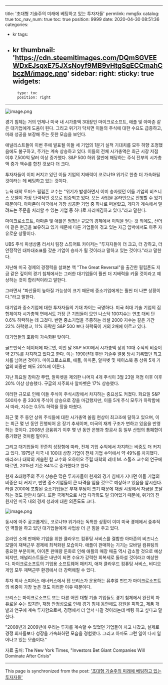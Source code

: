 
---
title: '초대형 기술주의 미래에 베팅하고 있는 투자자들'
permlink: mmg5x
catalog: true
toc_nav_num: true
toc: true
position: 9999
date: 2020-04-30 08:51:36
categories:
- kr
tags:
- kr
thumbnail: 'https://cdn.steemitimages.com/DQmSGVEEWDxEJsqxE75JXsNoyf9MB9vHtgSgECCmahCbczM/image.png'
sidebar:
    right:
        sticky: true
widgets:
    -
        type: toc
        position: right
---


![image.png](https://cdn.steemitimages.com/DQmSGVEEWDxEJsqxE75JXsNoyf9MB9vHtgSgECCmahCbczM/image.png)



경기 침체는 거의 언제나 미국 내 시가총액 3대장인 마이크로소프트, 애플 및 아마존 같은 대기업에게 도움이 된다. 그리고 위기가 닥치면 이들의 주식에 대한 수요도 급증하고, 미래 성공을 보장해 주는 듯한 모습을 보인다.


애널리스트들이 이번 주에 발표될 이들 세 기업의 1분기 실적 기대치를 모두 하향 조정했음에도 불구하고, 주가는 계속 상승하고 있다. 이들의 전체 시가총액은 최근 시장 저점 이후 7,500억 달러 이상 증가했다. S&P 500 하위 절반에 해당하는 주식 전부의 시가총액 증가 액수를 합친 것보다 더 크다.


투자자들이 이미 커지고 있던 이들 기업의 지배력이 코로나19 위기로 한층 더 가속화될 것이라는 데 베팅하고 있는 것이다.


뉴욕 대학 토머스 필립폰 교수는 "위기가 발생하면서 이미 승자였던 이들 기업의 비즈니스 모델이 가장 탄력적인 것으로 입증되고 있다. 모든 사업을 온라인으로 진행할 수 있기 때문이다. 아마존이 미국에서 가장 성공한 기업 중 하나로 떠올랐고, 게다가 계속해서 밀려드는 주문을 처리할 수 있는 기업 중 하나로 자리매김하고 있다."라고 말한다.


마이크로소프트, 아마존 및 애플은 엄청난 규모의 경제에서 이익을 얻는 것 외에도, 산더미 같은 현금을 보유하고 있기 때문에 다른 기업들이 겪고 있는 자금 압박에서도 아주 자유로운 상황이다.


UBS 주식 파생상품 리서치 팀장 스튜어트 카이저는 "투자자들이 더 크고, 더 강하고, 더 안정적인 대차대조표를 갖춘 기업이 승자가 될 것이라고 말하고 있는 것이다."라고 말한다.


지난해 미국 경제의 경쟁력을 살펴본 책 "The Great Reversal"을 출간한 필립폰도 지금 같은 깊이의 경기 침체에서는 그러한 대기업들이 훨씬 더 지배력을 키울 것이라고 예상하는 것이 합리적이라고 말한다.


그러면서 "파산율이 높아질 가능성이 크기 때문에 중소기업에게는 훨씬 더 나쁜 상황이다."라고 말한다.


대기업과 중소기업에 대한 투자자들의 기대 차이는 극명하다. 미국 최대 기술 기업의 집합체이자 시가총액 면에서도 가장 큰 기업들이 모인 나스닥 100지수는 연초 대비 단 0.6% 하락하는 데 그쳤다. 반면 중소기업을 추종하는 러셀 2000 지수는 같은 기간 22% 하락했고, 11% 하락한 S&P 500 보다 하락폭이 거의 2배에 이르고 있다.


대기업들의 호황이 가속화된 탓이다.


골드만삭스 데이터에 따르면, 이번 달 S&P 500에서 시가총액 상위 10대 주식의 비중이 약 27%를 차지하고 있다고 한다. 이는 1990년대 후반 기술주 열풍 당시 기록했던 최고치를 넘어선 것이다. 마이크로소프트, 애플, 아마존, 알파벳 및 페이스북 등 상위 5개 기업의 비중만 해도 20%에 이른다.


지난 화요일 장마감 무렵, 알파벳을 제외한 나머지 4개 주식이 3월 23일 저점 이후 이후 20% 이상 상승했다. 구글의 지주회사 알파벳은 17% 상승했다.


이러한 규모로 인해 이들 주식이 주식시장에서 차지하는 중요성도 커졌다. 화요일 S&P 500지수 중 330개 주식이 상승으로 장을 마감했지만, 이들 5개 주식 모두가 하락함에서 따라, 지수는 0.5% 하락을 장을 마쳤다.


최근 몇 주 동안 상위 주식들에 대한 시가총액 쏠림 현상이 최고조에 달하고 있으며, 이는 최근 몇 년 동안 진행되어 온 장기 추세이며, 미국의 재계 구조가 변하고 있음을 반영하는 것이다. 2008년 금융위기 이후 몇 년 동안 은행과 항공사 등 일부 산업의 통폐합이 증가했던 것처럼 말이다.


그리고 대기업들이 꾸준히 성장함에 따라, 전체 기업 수익에서 차지하는 비중도 더 커지고 있다. 1975년 미국 내 100대 상장 기업이 전체 기업 수익에서 약 49%를 차지했다. 애리조나 대학의 캐슬린 칼 교수와 오하이오 주립 대학의 레네 M. 스툴즈 교수의 연구에 따르면, 2015년 기준 84%로 증가했다고 한다.


현재 초대형주의 주가 상승은 많은 투자자들이 현재의 경기 침체가 지나면 이들 기업의 비중은 더 커지고, 반면 중소기업들이 큰 타격을 입을 것으로 예상하고 있음을 암시한다. 러셀 2000에 포함된 중소기업들은 부채 부담이 크기 때문에 채권 시장에서 자금을 조달하는 것도 만만치 않다. 또한 국제적으로 사업 다각화도 덜 되어있기 때문에, 위기의 진원지인 미국 내의 경제 성과에 대한 의존도도 크다.



![image.png](https://cdn.steemitimages.com/DQmNYY3YPUfS4r7R2iUWFpN1mweNk6PqQJnNBvjjp2XBrFh/image.png)



동시에 아주 공교롭게도, 코로나19 위기라는 독특한 상황이 이미 미국 경제에서 중추적인 역할을 하고 있던 대기업들에게 사업상 더 큰 힘을 주고 있다.


온라인 소매 판매와 기업을 위한 클라우드 컴퓨팅 서비스를 결합한 아마존의 비즈니스 모델이 재택근무 경제에 최적화된 모습이다. 애플이 판매하는 기기는 모바일 컴퓨팅의 중요한 부분이며, 아이폰 판매량 둔화로 인해 애플의 매장 매출 역시 감소할 것으로 예상되지만, 애널리스트들은 내년이 되면 수요가 강력한 회복세로 돌아설 것이라고 예상한다. 마이크로소프트의 기업용 소프트웨어 패키지, 애저 클라우드 컴퓨팅 서비스, 비디오 게임 모두 재택근무 환경에서 더 강력해질 수 있다.


투자 회사 스피어스 애너커스에서 젭 브리스가 운용하는 뮤추얼 펀드가 마이크로소프트의 비중이 가장 높은 것도 이러한 이유 때문이다.


브리스는 마이크로소프트 또는 다른 어떤 대형 기술 기업들도 경기 침체에서 완전히 자유로울 수는 없지만, 재정 안정성으로 인해 경기 침체 동안에도 감원을 피하고, 제품 개발과 연구에 계속 투자함으로써, 경쟁에서 더 앞서 나갈 것이라는데 베팅 하고 싶다고 말한다.


"2008년과 2009년에 우리는 투자를 계속할 수 있었던 기업들이 치고 나갔고, 실제로 경쟁 회사들보다 성장을 가속화하던 모습을 경험했다. 그리고 아마도 그런 일이 다시 일어나고 있는 모습이다."


자료 출처: The New York Times, "Investors Bet Giant Companies Will Dominate After Crisis"

- - -

This page is synchronized from the post: ['초대형 기술주의 미래에 베팅하고 있는 투자자들'](https://steemit.com/@pius.pius/mmg5x)
